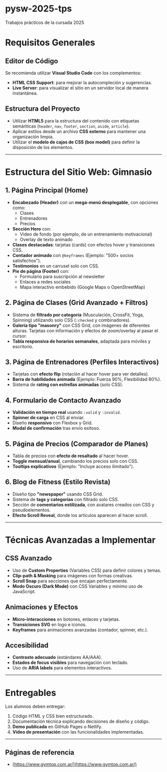 # pysw-2025-tps
Trabajos prácticos de la cursada 2025
# Requisitos Generales

## Editor de Código

Se recomienda utilizar **Visual Studio Code** con los complementos:

- **HTML CSS Support**: para mejorar la autocompleción y sugerencias.
- **Live Server**: para visualizar el sitio en un servidor local de manera instantánea.

## Estructura del Proyecto

- Utilizar **HTML5** para la estructura del contenido con etiquetas semánticas (`header`, `nav`, `footer`, `section`, `aside`, `article`).
- Aplicar estilos desde un archivo **CSS externo** para mantener una organización limpia.
- Utilizar el **modelo de cajas de CSS (box model)** para definir la disposición de los elementos.

---

# Estructura del Sitio Web: Gimnasio

## 1. Página Principal (Home)

- **Encabezado (Header)** con un **mega-menú desplegable**, con opciones como:
  - Clases
  - Entrenadores
  - Precios
- **Sección Hero** con:
  - Video de fondo (por ejemplo, de un entrenamiento motivacional)
  - Overlay de texto animado
- **Clases destacadas**: tarjetas (cards) con efectos hover y transiciones CSS.
- **Contador animado** con `@keyframes` (Ejemplo: "500+ socios satisfechos").
- **Testimonios** en un carrusel solo con CSS.
- **Pie de página (Footer)** con:
  - Formulario para suscripción al newsletter
  - Enlaces a redes sociales
  - Mapa interactivo embebido (Google Maps o OpenStreetMap)

## 2. Página de Clases (Grid Avanzado + Filtros)

- Sistema de **filtrado por categoría** (Musculación, CrossFit, Yoga, Spinning) utilizando solo CSS (`:checked` y combinadores).
- **Galería tipo "masonry"** con CSS Grid, con imágenes de diferentes alturas. Tarjetas con información y efectos de zoom/overlay al pasar el cursor.
- **Tabla responsiva de horarios semanales**, adaptada para móviles y escritorio.

## 3. Página de Entrenadores (Perfiles Interactivos)

- Tarjetas con **efecto flip** (rotación al hacer hover para ver detalles).
- **Barra de habilidades animada** (Ejemplo: Fuerza 90%, Flexibilidad 80%).
- Sistema de **rating con estrellas animadas** (solo CSS).

## 4. Formulario de Contacto Avanzado

- **Validación en tiempo real** usando `:valid` y `:invalid`.
- **Spinner de carga** en CSS al enviar.
- Diseño **responsivo** con Flexbox y Grid.
- **Modal de confirmación** tras envío exitoso.

## 5. Página de Precios (Comparador de Planes)

- Tabla de precios con **efecto de resaltado** al hacer hover.
- **Toggle mensual/anual**, cambiando los precios solo con CSS.
- **Tooltips explicativos** (Ejemplo: "Incluye acceso ilimitado").

## 6. Blog de Fitness (Estilo Revista)

- Diseño tipo **"newspaper"** usando CSS Grid.
- Sistema de **tags y categorías** con filtrado solo CSS.
- Sección de **comentarios estilizada**, con avatares creados con CSS y pseudoelementos.
- **Efecto Scroll Reveal**, donde los artículos aparecen al hacer scroll.

---

# Técnicas Avanzadas a Implementar

## CSS Avanzado

- Uso de **Custom Properties** (Variables CSS) para definir colores y temas.
- **Clip-path & Masking** para imágenes con formas creativas.
- **Scroll Snap** para secciones que encajan perfectamente.
- **Modo Oscuro (Dark Mode)** con CSS Variables y mínimo uso de JavaScript.

## Animaciones y Efectos

- **Micro-interacciones** en botones, enlaces y tarjetas.
- **Transiciones SVG** en logo e iconos.
- **Keyframes** para animaciones avanzadas (contador, spinner, etc.).

## Accesibilidad

- **Contraste adecuado** (estándares AA/AAA).
- **Estados de focus visibles** para navegación con teclado.
- Uso de **ARIA labels** para elementos interactivos.

---

# Entregables

Los alumnos deben entregar:

1. Código HTML y CSS bien estructurado.
2. Documentación técnica explicando decisiones de diseño y código.
3. **Demo publicada** en GitHub Pages o Netlify.
4. **Video de presentación** con las funcionalidades implementadas.

---

## Páginas de referencia

- [https://www.gymtop.com.ar/](https://www.gymtop.com.ar/)

